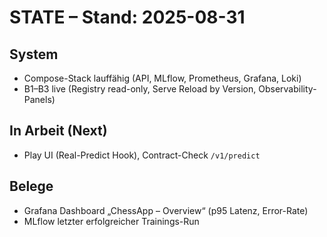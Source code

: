 # STATE – Stand: 2025-08-31

## System

- Compose-Stack lauffähig (API, MLflow, Prometheus, Grafana, Loki)
- B1–B3 live (Registry read-only, Serve Reload by Version, Observability-Panels)

## In Arbeit (Next)

- Play UI (Real-Predict Hook), Contract-Check `/v1/predict`

## Belege

- Grafana Dashboard „ChessApp – Overview“ (p95 Latenz, Error-Rate)
- MLflow letzter erfolgreicher Trainings-Run
